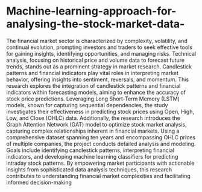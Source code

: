 # Machine-learning-approach-for-analysing-the-stock-market-data-
The financial market sector is characterized by complexity, volatility, and continual
evolution, prompting investors and traders to seek effective tools for gaining insights,
identifying opportunities, and managing risks. Technical analysis, focusing on historical price
and volume data to forecast future trends, stands out as a prominent strategy in market
research. Candlestick patterns and financial indicators play vital roles in interpreting market
behavior, offering insights into sentiment, reversals, and momentum. This research explores
the integration of candlestick patterns and financial indicators within forecasting models,
aiming to enhance the accuracy of stock price predictions. Leveraging Long Short-Term
Memory (LSTM) models, known for capturing sequential dependencies, the study
investigates their effectiveness in predicting stock prices using Open, High, Low, and Close
(OHLC) data. Additionally, the research introduces the Graph Attention Network (GAT)
model to optimize stock market analysis, capturing complex relationships inherent in
financial markets. Using a comprehensive dataset spanning ten years and encompassing
OHLC prices of multiple companies, the project conducts detailed analysis and modeling.
Goals include identifying candlestick patterns, interpreting financial indicators, and
developing machine learning classifiers for predicting intraday stock patterns. By
empowering market participants with actionable insights from sophisticated data analysis
techniques, this research contributes to understanding financial market complexities and
facilitating informed decision-making
